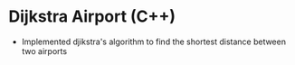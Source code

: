 # Dijkstra Airport (C++)
- Implemented djikstra's algorithm to find the shortest distance between two airports
